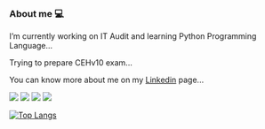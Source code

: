 ### About me :computer:

I’m currently working on IT Audit and learning Python Programming Language...

Trying to prepare CEHv10 exam...

You can know more about me on my [Linkedin](https://www.linkedin.com/in/yasemin-ezgi-öztaş/) page...

![](https://img.shields.io/badge/<OS>-<LINUX>-informational?style=flat&logo=<LOGO_NAME>&logoColor=white&color=2bbc8a)
![](https://img.shields.io/badge/<Code>-<Python>-informational?style=flat&logo=<LOGO_NAME>&logoColor=white&color=2bbc8a)
![](https://img.shields.io/badge/<Python>-<DataAnalytics>-informational?style=flat&logo=<LOGO_NAME>&logoColor=white&color=2bbc8a)
![](https://img.shields.io/badge/<Certificate>-<CISA>-informational?style=flat&logo=<LOGO_NAME>&logoColor=white&color=2bbc8a)




[![Top Langs](https://github-readme-stats.vercel.app/api/top-langs/?username=yaseminezgii&prs&show_icons=true&layout=compact)](https://github.com/yaseminezgii/github-readme-stats)
